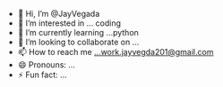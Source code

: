 - 👋 Hi, I’m @JayVegada
- 👀 I’m interested in ... coding
- 🌱 I’m currently learning ...python
- 💞️ I’m looking to collaborate on ...
- 📫 How to reach me ...work.jayvegda201@gmail.com
- 😄 Pronouns: ...
- ⚡ Fun fact: ...

<!---
JayVegada/JayVegada is a ✨ special ✨ repository because its `README.md` (this file) appears on your GitHub profile.
You can click the Preview link to take a look at your changes.
--->
